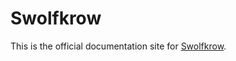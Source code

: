 # Swolfkrow

This is the official documentation site for [Swolfkrow][swolfkrow-github].

[swolfkrow-github]: https://github.com/rucamzu/swolfkrow